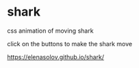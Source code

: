 # shark
css animation of moving shark


click on the buttons to make the shark move

https://elenasolov.github.io/shark/
